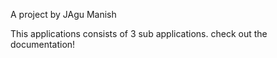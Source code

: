 A project by JAgu Manish

This applications consists of 3 sub applications. check out the documentation!
